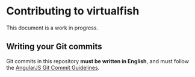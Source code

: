 # Contributing to virtualfish

This document is a work in progress.

## Writing your Git commits

Git commits in this repository **must be written in English**, and must follow the [AngularJS Git Commit Guidelines](https://github.com/angular/angular.js/blob/master/CONTRIBUTING.md#commit).
